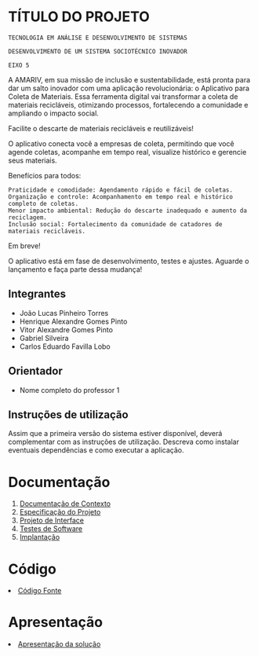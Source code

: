 # TÍTULO DO PROJETO

`TECNOLOGIA EM ANÁLISE E DESENVOLVIMENTO DE SISTEMAS`

`DESENVOLVIMENTO DE UM SISTEMA SOCIOTÉCNICO INOVADOR`

`EIXO 5`

A AMARIV, em sua missão de inclusão e sustentabilidade, está pronta para dar um salto inovador com uma aplicação revolucionária: o Aplicativo para Coleta de Materiais. Essa ferramenta digital vai transformar a coleta de materiais recicláveis, otimizando processos, fortalecendo a comunidade e ampliando o impacto social.

Facilite o descarte de materiais recicláveis e reutilizáveis!

O aplicativo conecta você a empresas de coleta, permitindo que você agende coletas, acompanhe em tempo real, visualize histórico e gerencie seus materiais.

Benefícios para todos:

    Praticidade e comodidade: Agendamento rápido e fácil de coletas.
    Organização e controle: Acompanhamento em tempo real e histórico completo de coletas.
    Menor impacto ambiental: Redução do descarte inadequado e aumento da reciclagem.
    Inclusão social: Fortalecimento da comunidade de catadores de materiais recicláveis.

Em breve!

O aplicativo está em fase de desenvolvimento, testes e ajustes. Aguarde o lançamento e faça parte dessa mudança!



## Integrantes

* João Lucas Pinheiro Torres
* Henrique Alexandre Gomes Pinto
* Vitor Alexandre Gomes Pinto
* Gabriel Silveira
* Carlos Eduardo Favilla Lobo

## Orientador

* Nome completo do professor 1

## Instruções de utilização

Assim que a primeira versão do sistema estiver disponível, deverá complementar com as instruções de utilização. Descreva como instalar eventuais dependências e como executar a aplicação.

# Documentação

<ol>
<li><a href="docs/01-Documentação de Contexto.md"> Documentação de Contexto</a></li>
<li><a href="docs/02-Especificação do Projeto.md"> Especificação do Projeto</a></li>
<li><a href="docs/03-Projeto de Interface.md"> Projeto de Interface</a></li>
<li><a href="docs/04-Testes de Software.md"> Testes de Software</a></li>
<li><a href="docs/05-Implantação.md"> Implantação</a></li>
</ol>

# Código

<li><a href="src/README.md"> Código Fonte</a></li>

# Apresentação

<li><a href="presentation/README.md"> Apresentação da solução</a></li>

